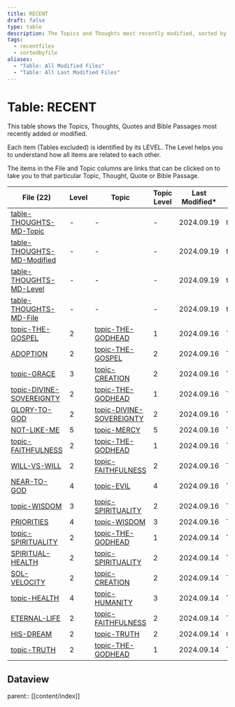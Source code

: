 ```yaml
---
title: RECENT
draft: false
type: table
description: The Topics and Thoughts most recently modified, sorted by File.
tags:
  - recentfiles
  - sortedbyfile
aliases:
  - "Table: All Modified Files"
  - "Table: All Last Modified Files"
---
```

# Table: RECENT
This table shows the Topics, Thoughts, Quotes and Bible Passages most recently added or modified.

Each item (Tables excluded) is identified by its LEVEL. The Level helps you to understand how all items are related to each other.

The items in the File and Topic columns are links that can be clicked on to take you to that particular Topic, Thought, Quote or Bible Passage.

|File (22)|Level|Topic|Topic Level|Last Modified*|Type|
|---|---|---|---|---|---|
|[table-THOUGHTS-MD-Topic](/Tables/table-THOUGHTS-MD-Topic.md)|-|-|-|2024.09.19|table|
|[table-THOUGHTS-MD-Modified](/Tables/table-THOUGHTS-MD-Modified.md)|-|-|-|2024.09.19|table|
|[table-THOUGHTS-MD-Level](/Tables/table-THOUGHTS-MD-Level.md)|-|-|-|2024.09.19|table|
|[table-THOUGHTS-MD-File](/Tables/table-THOUGHTS-MD-File.md)|-|-|-|2024.09.19|table|
|[topic-THE-GOSPEL](/TOPICS/topic-THE-GOSPEL.md)|2|[topic-THE-GODHEAD](/TOPICS/topic-THE-GODHEAD.md)|1|2024.09.16|TOPIC|
|[ADOPTION](/THOUGHTS/a/ADOPTION.md)|2|[topic-THE-GOSPEL](/TOPICS/topic-THE-GOSPEL.md)|2|2024.09.16|THOUGHT|
|[topic-GRACE](/TOPICS/topic-GRACE.md)|3|[topic-CREATION](/TOPICS/topic-CREATION.md)|2|2024.09.16|TOPIC|
|[topic-DIVINE-SOVEREIGNTY](/TOPICS/topic-DIVINE-SOVEREIGNTY.md)|2|[topic-THE-GODHEAD](/TOPICS/topic-THE-GODHEAD.md)|1|2024.09.16|TOPIC|
|[GLORY-TO-GOD](/THOUGHTS/g/GLORY-TO-GOD.md)|2|[topic-DIVINE-SOVEREIGNTY](/TOPICS/topic-DIVINE-SOVEREIGNTY.md)|2|2024.09.16|THOUGHT|
|[NOT-LIKE-ME](/THOUGHTS/n/NOT-LIKE-ME.md)|5|[topic-MERCY](/TOPICS/topic-MERCY.md)|5|2024.09.16|THOUGHT|
|[topic-FAITHFULNESS](/TOPICS/topic-FAITHFULNESS.md)|2|[topic-THE-GODHEAD](/TOPICS/topic-THE-GODHEAD.md)|1|2024.09.16|TOPIC|
|[WILL-VS-WILL](/THOUGHTS/w/WILL-VS-WILL.md)|2|[topic-FAITHFULNESS](/TOPICS/topic-FAITHFULNESS.md)|2|2024.09.16|THOUGHT|
|[NEAR-TO-GOD](/THOUGHTS/n/NEAR-TO-GOD.md)|4|[topic-EVIL](/TOPICS/topic-EVIL.md)|4|2024.09.16|THOUGHT|
|[topic-WISDOM](/TOPICS/topic-WISDOM.md)|3|[topic-SPIRITUALITY](/TOPICS/topic-SPIRITUALITY.md)|2|2024.09.16|TOPIC|
|[PRIORITIES](/THOUGHTS/p/PRIORITIES.md)|4|[topic-WISDOM](/TOPICS/topic-WISDOM.md)|3|2024.09.16|THOUGHT|
|[topic-SPIRITUALITY](/TOPICS/topic-SPIRITUALITY.md)|2|[topic-THE-GODHEAD](/TOPICS/topic-THE-GODHEAD.md)|1|2024.09.14|TOPIC|
|[SPIRITUAL-HEALTH](/THOUGHTS/s/SPIRITUAL-HEALTH.md)|2|[topic-SPIRITUALITY](/TOPICS/topic-SPIRITUALITY.md)|2|2024.09.14|THOUGHT|
|[SOL-VELOCITY](/THOUGHTS/s/SOL-VELOCITY.md)|2|[topic-CREATION](/TOPICS/topic-CREATION.md)|2|2024.09.14|THOUGHT|
|[topic-HEALTH](/TOPICS/topic-HEALTH.md)|4|[topic-HUMANITY](/TOPICS/topic-HUMANITY.md)|3|2024.09.14|TOPIC|
|[ETERNAL-LIFE](/THOUGHTS/e/ETERNAL-LIFE.md)|2|[topic-FAITHFULNESS](/TOPICS/topic-FAITHFULNESS.md)|2|2024.09.14|THOUGHT|
|[HIS-DREAM](/THOUGHTS/h/HIS-DREAM.md)|2|[topic-TRUTH](/TOPICS/topic-TRUTH.md)|2|2024.09.14|QUOTE|
|[topic-TRUTH](/TOPICS/topic-TRUTH.md)|2|[topic-THE-GODHEAD](/TOPICS/topic-THE-GODHEAD.md)|1|2024.09.14|TOPIC|

## Dataview
parent:: [[content/index]]